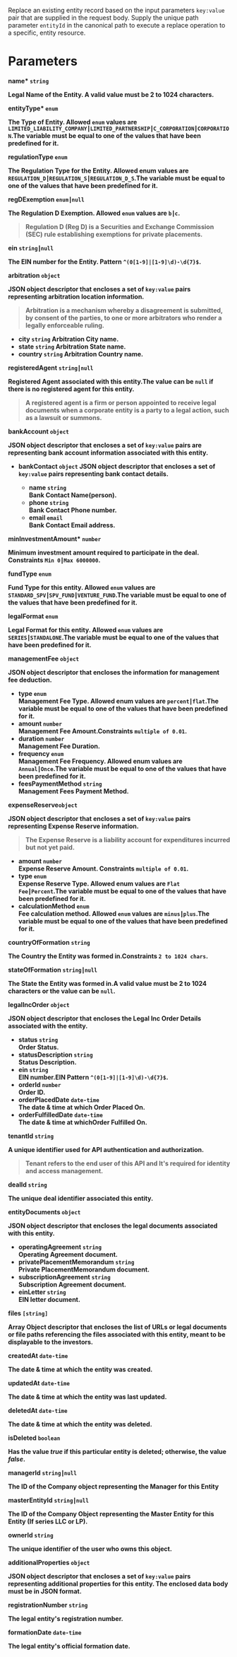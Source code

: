 Replace an existing entity record based on the input parameters `key:value` pair that are supplied in the request body. Supply the unique path parameter `entityId` in the canonical path to execute a replace operation to a specific, entity resource.

# Parameters

<strong>name*<strong> `string`

Legal Name of the Entity. A valid value must be 2 to 1024 characters.

<strong>entityType*<strong> `enum`

The Type of Entity. Allowed `enum` values are `LIMITED_LIABILITY_COMPANY┃LIMITED_PARTNERSHIP┃C_CORPORATION┃CORPORATION`.The variable must be equal to one of the values that have been predefined for it.

<strong>regulationType<strong> `enum`

The Regulation Type for the Entity. Allowed enum values are `REGULATION_D┃REGULATION_S┃REGULATION_D_S`.The variable must be equal to one of the values that have been predefined for it.

<strong>regDExemption<strong> `enum┃null`

The Regulation D Exemption. Allowed `enum` values are  `b┃c`.

> Regulation D (Reg D) is a Securities and Exchange Commission (SEC) rule establishing exemptions for private placements.

<strong>ein<strong> `string┃null`

The EIN number for the Entity. Pattern `^(0[1-9]|[1-9]\d)-\d{7}$`.

<strong>arbitration<strong> `object`

JSON object descriptor that encloses a set of `key:value` pairs representing arbitration location information.

> Arbitration is a mechanism whereby a disagreement is submitted, by consent of the parties, to one or more arbitrators who render a legally enforceable ruling.

* <strong>city<strong> `string`
Arbitration City name.
* <strong>state<strong> `string`
Arbitration State name.
* <strong>country<strong> `string`
Arbitration Country name.

<strong>registeredAgent<strong> `string┃null`

Registered Agent associated with this entity.The value can be `null` if there is no registered agent for this entity.

> A registered agent is a firm or person appointed to receive legal documents when a corporate entity is a party to a legal action, such as a lawsuit or summons.

<strong>bankAccount<strong> `object`

JSON object descriptor that encloses a set of `key:value` pairs are representing bank account information associated with this entity.
 
* <strong>bankContact<strong> `object` 
JSON object descriptor that encloses a set of `key:value` pairs representing bank contact details. 
   * <strong>name<strong> `string` </br>
    Bank Contact Name(person).
   * <strong>phone<strong> `string` </br>
    Bank Contact Phone number.
   * <strong>email<strong> `email` </br>
    Bank Contact Email address.

<strong>minInvestmentAmount*<strong> `number`

Minimum investment amount required to participate in the deal. Constraints `Min 0┃Max 6000000`.

<strong>fundType<strong> `enum`

Fund Type for this entity. Allowed `enum` values are `STANDARD_SPV┃SPV_FUND┃VENTURE_FUND`.The variable must be equal to one of the values that have been predefined for it.

<strong>legalFormat<strong> `enum`

Legal Format for this entity. Allowed `enum` values are `SERIES┃STANDALONE`.The variable must be equal to one of the values that have been predefined for it.

<strong>managementFee<strong> `object`

JSON object descriptor that encloses the  information for management fee deduction.

* <strong>type<strong> `enum` </br>
Management Fee Type. Allowed enum values are  `percent┃flat`.The variable must be equal to one of the values that have been predefined for it.
* <strong>amount<strong> `number` </br>
Management Fee Amount.Constraints `multiple of 0.01`.
* <strong>duration<strong> `number` </br>
Management Fee Duration.
* <strong>frequency<strong> `enum` </br>
Management Fee Frequency. Allowed enum values are  `Annual┃Once`.The variable must be equal to one of the values that have been predefined for it.
* <strong>feesPaymentMethod<strong> `string` </br>
Management Fees Payment Method.

<strong>expenseReserve<strong>`object`

JSON object descriptor that encloses a set of `key:value` pairs representing Expense Reserve information.

> The Expense Reserve is a liability account for expenditures incurred but not yet paid.

* <strong>amount<strong> `number` </br>
Expense Reserve Amount. Constraints `multiple of 0.01`.
* <strong>type<strong> `enum` </br>
Expense Reserve Type. Allowed enum values are `Flat Fee┃Percent`.The variable must be equal to one of the values that have been predefined for it.
* <strong>calculationMethod<strong> `enum` </br>
Fee calculation method. Allowed `enum` values are `minus┃plus`.The variable must be equal to one of the values that have been predefined for it.

<strong>countryOfFormation<strong> `string`

The Country the Entity was formed in.Constraints `2 to 1024 chars`.

<strong>stateOfFormation<strong> `string┃null`

The State the Entity was formed in.A valid value must be 2 to 1024 characters or the value can be `null`.

<strong>legalIncOrder<strong> `object`

JSON object descriptor that encloses the Legal Inc Order Details associated with the entity.
* <strong>status<strong> `string` </br>Order Status.
* <strong>statusDescription<strong> `string`</br>Status Description.
* <strong>ein<strong> `string` </br> EIN number.EIN Pattern `^(0[1-9]|[1-9]\d)-\d{7}$`.
* <strong>orderId<strong> `number` </br>Order ID.
* <strong>orderPlacedDate<strong> `date-time` </br>The date & time at which Order Placed On.
* <strong>orderFulfilledDate<strong> `date-time` </br> The date & time at whichOrder Fulfilled On.

<strong>tenantId<strong> `string`

A unique identifier used for API authentication and authorization.

>Tenant refers to the end user of this API and It's required for identity and access management.

<strong>dealId<strong> `string`

The unique deal identifier associated this entity.

<strong>entityDocuments<strong> `object`

JSON object descriptor that encloses the legal documents associated with this entity.

* <strong>operatingAgreement<strong> `string` </br> Operating Agreement document.
* <strong>privatePlacementMemorandum<strong> `string` </br> Private PlacementMemorandum document.
* <strong>subscriptionAgreement<strong> `string` </br> Subscription Agreement document.
* <strong>einLetter<strong> `string` </br> EIN letter document.

<strong>files<strong> `[string]`

Array Object descriptor that encloses the list of URLs or legal documents or file paths referencing the files associated with this entity, meant to be displayable to the investors.

<strong>createdAt<strong> `date-time`

The date & time at which the entity was created.

<strong>updatedAt<strong> `date-time`

The date & time at which the entity was last updated.

<strong>deletedAt<strong> `date-time`

The date & time at which the entity was deleted.

<strong>isDeleted<strong> `boolean`

Has the value _true_ if this particular entity is deleted; otherwise, the value _false_.

<strong>managerId<strong> `string┃null`

The ID of the Company object representing the Manager for this Entity

<strong>masterEntityId<strong> `string┃null`

The ID of the Company Object representing the Master Entity for this Entity (If series LLC or LP).

<strong>ownerId<strong> `string`

The unique identifier of the user who owns this object.

<strong>additionalProperties<strong> `object`

JSON object descriptor that encloses a set of `key:value` pairs representing additional properties for this entity. The enclosed data body must be in JSON format.

<strong>registrationNumber<strong> `string`

The legal entity's registration number.

<strong>formationDate<strong> `date-time`

The legal entity's official formation date.